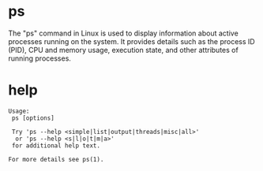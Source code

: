 # ps 

The "ps" command in Linux is used to display information about active processes running on the system. It provides details such as the process ID (PID), CPU and memory usage, execution state, and other attributes of running processes.

# help 

```
Usage:
 ps [options]

 Try 'ps --help <simple|list|output|threads|misc|all>'
  or 'ps --help <s|l|o|t|m|a>'
 for additional help text.

For more details see ps(1).
```

